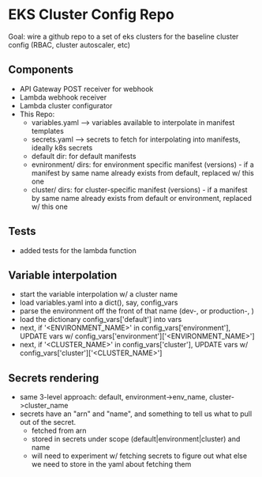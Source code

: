 # EKS Cluster Config Repo

Goal: wire a github repo to a set of eks clusters for the baseline cluster config (RBAC, cluster autoscaler, etc)

## Components
- API Gateway POST receiver for webhook
- Lambda webhook receiver
- Lambda cluster configurator
- This Repo:
	- variables.yaml --> variables available to interpolate in manifest templates
	- secrets.yaml --> secrets to fetch for interpolating into manifests, ideally k8s secrets
	- default dir: for default manifests
	- evnironment/<environment name> dirs: for environment specific manifest (versions) - if a manifest by same name already exists from default, replaced w/ this one
	- cluster/<cluster name> dirs: for cluster-specific manifest (versions) - if a manifest by same name already exists from default or environment, replaced w/ this one

## Tests
- added tests for the lambda function 

## Variable interpolation 
- start the variable interpolation w/ a cluster name
- load variables.yaml into a dict(), say, config_vars
- parse the environment off the front of that name (dev-, or production-, )
- load the dictionary config_vars['default'] into vars
- next, if '<ENVIRONMENT_NAME>' in config_vars['environment'], UPDATE vars w/ config_vars['environment']['<ENVIRONMENT_NAME>']
- next, if '<CLUSTER_NAME>' in config_vars['cluster'], UPDATE vars w/ config_vars['cluster']['<CLUSTER_NAME>']

## Secrets rendering
- same 3-level approach: default, environment->env_name, cluster->cluster_name
- secrets have an "arn" and "name", and something to tell us what to pull out of the secret. 
	- fetched from arn
	- stored in secrets under scope (default|environment|cluster) and name
	- will need to experiment w/ fetching secrets to figure out what else we need to store in the yaml about fetching them
